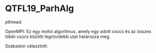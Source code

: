 # QTFL19_ParhAlg

pthread:

OpenMPI:
Ez egy mohó algoritmus, amely egy adott csúcs és az összes többi
csúcs közötti legrövidebb utat határozza meg.

Szabadon választott:

